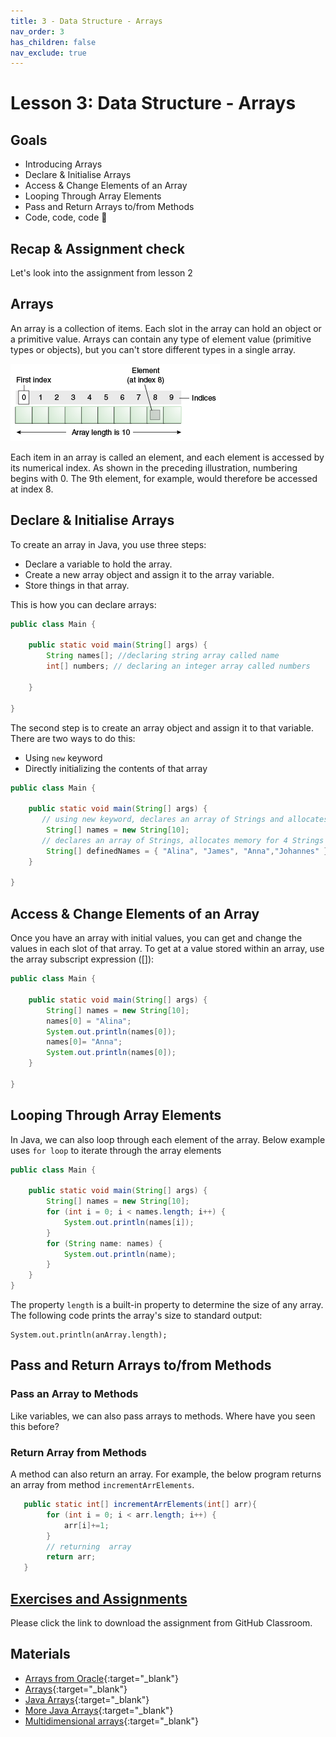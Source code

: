 ```yaml
---
title: 3 - Data Structure - Arrays
nav_order: 3
has_children: false
nav_exclude: true
---
```


# Lesson 3: Data Structure - Arrays

## Goals

* Introducing Arrays
* Declare & Initialise Arrays
* Access & Change Elements of an Array
* Looping Through Array Elements
* Pass and Return Arrays to/from Methods
* Code, code, code 🤩

## Recap & Assignment check

Let's look into the assignment from lesson 2

## Arrays
An array is a collection of items. Each slot in the array can hold an object or a primitive value. Arrays can contain any type of element value (primitive types or objects), but you can't store different types in a single array.

![array](objects-tenElementArray.gif)

Each item in an array is called an element, and each element is accessed by its numerical index. 
As shown in the preceding illustration, numbering begins with 0. The 9th element, for example, 
would therefore be accessed at index 8.

## Declare & Initialise Arrays

To create an array in Java, you use three steps:

* Declare a variable to hold the array.
* Create a new array object and assign it to the array variable.
* Store things in that array.

This is how you can declare arrays:

```java
public class Main {

    public static void main(String[] args) {
        String names[]; //declaring string array called name
        int[] numbers; // declaring an integer array called numbers
        
    }

}
```

The second step is to create an array object and assign it to that variable. There are two ways to do this:

* Using `new` keyword
* Directly initializing the contents of that array

```java
public class Main {

    public static void main(String[] args) {
       // using new keyword, declares an array of Strings and allocates memory for 10 Strings
        String[] names = new String[10];
       // declares an array of Strings, allocates memory for 4 Strings and initializes all elements
        String[] definedNames = { "Alina", "James", "Anna","Johannes" }; 
    }

}
```
## Access & Change Elements of an Array

Once you have an array with initial values, you can get and change the values in each slot of that array. 
To get at a value stored within an array, use the array subscript expression ([]):

```java
public class Main {

    public static void main(String[] args) {
        String[] names = new String[10];
        names[0] = "Alina";
        System.out.println(names[0]);
        names[0]= "Anna";
        System.out.println(names[0]);
    }

}
```
## Looping Through Array Elements

In Java, we can also loop through each element of the array. Below example uses `for loop` to iterate through the array elements

```java
public class Main {

    public static void main(String[] args) {
        String[] names = new String[10];
        for (int i = 0; i < names.length; i++) {
            System.out.println(names[i]);
        }
        for (String name: names) {
            System.out.println(name);
        }
    }
}
```

The property `length` is a built-in property to determine the size of any array. The following code prints the array's size to standard output:

    System.out.println(anArray.length);

## Pass and Return Arrays to/from Methods

### Pass an Array to Methods

Like variables, we can also pass arrays to methods. Where have you seen this before?

### Return Array from Methods

A method can also return an array. For example, the below program returns an array from method `incrementArrElements`.

```java
   public static int[] incrementArrElements(int[] arr){
        for (int i = 0; i < arr.length; i++) {
            arr[i]+=1;
        }     
        // returning  array
        return arr;
   }
```

## [Exercises and Assignments](https://classroom.github.com/a/YP9RR7gg)

Please click the link to download the assignment from GitHub Classroom.

## Materials

- [Arrays from Oracle](https://docs.oracle.com/javase/tutorial/java/nutsandbolts/arrays.html){:target="_blank"}
- [Arrays](https://www.programiz.com/java-programming/arrays){:target="_blank"}
- [Java Arrays](http://tutorials.jenkov.com/java/arrays.html){:target="_blank"}
- [More Java Arrays](https://www.w3schools.com/java/java_arrays.asp){:target="_blank"}
- [Multidimensional arrays](https://www.geeksforgeeks.org/multidimensional-arrays-in-java/){:target="_blank"}
